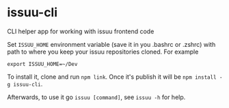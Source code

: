 # issuu-cli
CLI helper app for working with issuu frontend code


Set `ISSUU_HOME` environment variable (save it in you .bashrc or .zshrc) with path to where you keep your issuu repositories cloned. For example

    export ISSUU_HOME=~/Dev

To install it, clone and run `npm link`. Once it's publish it will be `npm install -g issuu-cli`.

Afterwards, to use it go `issuu [command]`, see `issuu -h` for help.
